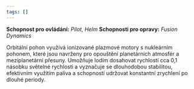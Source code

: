 ```yaml
---
tags: []
---
```

**Schopnost pro ovládání:** *Pilot, Helm*
**Schopnosti pro opravy:**  *Fusion Dynamics*

Orbitální pohon využívá ionizované plazmové motory s nukleárním pohonem, které jsou navrženy pro opouštění planetárních atmosfér a meziplanetární přesuny. Umožňuje lodím dosahovat rychlostí cca 0,1 násobku světelné rychlosti a vyznačuje se dlouhodobou stabilitou, efektivním využitím paliva a schopností udržovat konstantní zrychlení po dlouhé periody.
